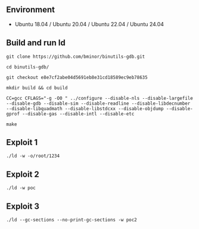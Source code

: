 ## Environment

- Ubuntu 18.04 / Ubuntu 20.04 / Ubuntu 22.04 / Ubuntu 24.04

## Build and run ld

```
git clone https://github.com/bminor/binutils-gdb.git

cd binutils-gdb/

git checkout e8e7cf2abe04d5691eb8e31cd18589ec9eb78635

mkdir build && cd build

CC=gcc CFLAGS="-g -O0 " ../configure --disable-nls --disable-largefile --disable-gdb --disable-sim --disable-readline --disable-libdecnumber --disable-libquadmath --disable-libstdcxx --disable-objdump --disable-gprof --disable-gas --disable-intl --disable-etc

make
```

## Exploit 1

```
./ld -w -o/root/1234
```

## Exploit 2

```
./ld -w poc
```

## Exploit 3

```
./ld --gc-sections --no-print-gc-sections -w poc2
```
